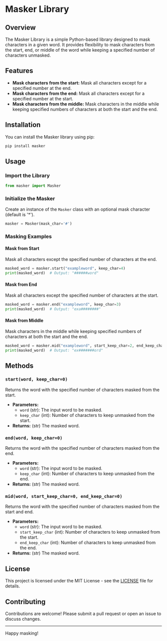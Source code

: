 # Masker Library

## Overview

The Masker Library is a simple Python-based library designed to mask characters in a given word. It provides flexibility to mask characters from the start, end, or middle of the word while keeping a specified number of characters unmasked.

## Features

- **Mask characters from the start:** Mask all characters except for a specified number at the end.
- **Mask characters from the end:** Mask all characters except for a specified number at the start.
- **Mask characters from the middle:** Mask characters in the middle while keeping specified numbers of characters at both the start and the end.

## Installation

You can install the Masker library using pip:

```sh
pip install masker
```

## Usage

### Import the Library

```python
from masker import Masker
```

### Initialize the Masker

Create an instance of the `Masker` class with an optional mask character (default is '*').

```python
masker = Masker(mask_char='#')
```

### Masking Examples

#### Mask from Start

Mask all characters except the specified number of characters at the end.

```python
masked_word = masker.start("exampleword", keep_char=4)
print(masked_word)  # Output: "######word"
```

#### Mask from End

Mask all characters except the specified number of characters at the start.

```python
masked_word = masker.end("exampleword", keep_char=3)
print(masked_word)  # Output: "exa########"
```

#### Mask from Middle

Mask characters in the middle while keeping specified numbers of characters at both the start and the end.

```python
masked_word = masker.mid("exampleword", start_keep_char=2, end_keep_char=3)
print(masked_word)  # Output: "ex#######ord"
```

## Methods

### `start(word, keep_char=0)`

Returns the word with the specified number of characters masked from the start.

- **Parameters:**
  - `word` (str): The input word to be masked.
  - `keep_char` (int): Number of characters to keep unmasked from the start.
- **Returns:** (str) The masked word.

### `end(word, keep_char=0)`

Returns the word with the specified number of characters masked from the end.

- **Parameters:**
  - `word` (str): The input word to be masked.
  - `keep_char` (int): Number of characters to keep unmasked from the end.
- **Returns:** (str) The masked word.

### `mid(word, start_keep_char=0, end_keep_char=0)`

Returns the word with the specified number of characters masked from the start and end.

- **Parameters:**
  - `word` (str): The input word to be masked.
  - `start_keep_char` (int): Number of characters to keep unmasked from the start.
  - `end_keep_char` (int): Number of characters to keep unmasked from the end.
- **Returns:** (str) The masked word.

## License

This project is licensed under the MIT License - see the [LICENSE](LICENSE) file for details.

## Contributing

Contributions are welcome! Please submit a pull request or open an issue to discuss changes.

---

Happy masking!